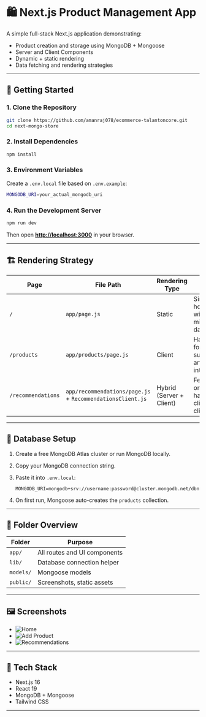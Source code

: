 # 🛍️ Next.js Product Management App

A simple full-stack Next.js application demonstrating:

-   Product creation and storage using MongoDB + Mongoose
-   Server and Client Components
-   Dynamic + static rendering
-   Data fetching and rendering strategies

---

## 🚀 Getting Started

### 1. Clone the Repository

```bash
git clone https://github.com/amanraj078/ecommerce-talantoncore.git
cd next-mongo-store
```

### 2. Install Dependencies

```bash
npm install
```

### 3. Environment Variables

Create a `.env.local` file based on `.env.example`:

```bash
MONGODB_URI=your_actual_mongodb_uri
```

### 4. Run the Development Server

```bash
npm run dev
```

Then open **[http://localhost:3000](http://localhost:3000)** in your browser.

---

## 🏗️ Rendering Strategy

| Page               | File Path                                                  | Rendering Type           | Reason                                        |
| ------------------ | ---------------------------------------------------------- | ------------------------ | --------------------------------------------- |
| `/`                | `app/page.js`                                              | Static                   | Simple homepage with minimal data             |
| `/products`        | `app/products/page.js`                                     | Client                   | Handles form submission and interactivity     |
| `/recommendations` | `app/recommendations/page.js` + `RecommendationsClient.js` | Hybrid (Server + Client) | Fetch data on server, handle clicks on client |

---

## 🧩 Database Setup

1. Create a free MongoDB Atlas cluster or run MongoDB locally.
2. Copy your MongoDB connection string.
3. Paste it into `.env.local`:

    ```
    MONGODB_URI=mongodb+srv://username:password@cluster.mongodb.net/dbname
    ```

4. On first run, Mongoose auto-creates the `products` collection.

---

## 📂 Folder Overview

| Folder    | Purpose                      |
| --------- | ---------------------------- |
| `app/`    | All routes and UI components |
| `lib/`    | Database connection helper   |
| `models/` | Mongoose models              |
| `public/` | Screenshots, static assets   |

---

## 🖼️ Screenshots

-   ![Home](public/screenshots/home.png)
-   ![Add Product](public/screenshots/product-form.png)
-   ![Recommendations](public/screenshots/recommendations.png)

---

## 🧠 Tech Stack

-   Next.js 16
-   React 19
-   MongoDB + Mongoose
-   Tailwind CSS

---
